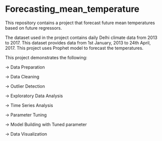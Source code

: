 # Forecasting_mean_temperature
This repository contains a project that forecast future mean temperatures based on future regressors.

The dataset used in the project contains daily Delhi climate data from 2013 to 2017. This dataset provides data from 1st January, 2013 to 24th April, 2017.
This project uses Prophet model to forecast the temperatures.

This project demonstrates the following:

-> Data Preparation

-> Data Cleaning

-> Outlier Detection

-> Exploratory Data Analysis

-> Time Series Analysis

-> Parameter Tuning

-> Model Building with Tuned parameter

-> Data Visualization
